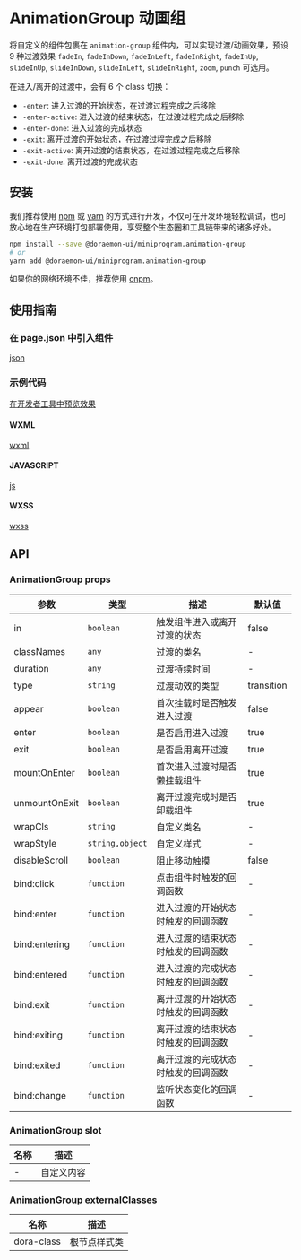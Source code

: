 # AnimationGroup 动画组

将自定义的组件包裹在 `animation-group` 组件内，可以实现过渡/动画效果，预设 9 种过渡效果 `fadeIn`, `fadeInDown`, `fadeInLeft`, `fadeInRight`, `fadeInUp`, `slideInUp`, `slideInDown`, `slideInLeft`, `slideInRight`, `zoom`, `punch` 可选用。

在进入/离开的过渡中，会有 6 个 class 切换：

- `-enter`: 进入过渡的开始状态，在过渡过程完成之后移除
- `-enter-active`: 进入过渡的结束状态，在过渡过程完成之后移除
- `-enter-done`: 进入过渡的完成状态
- `-exit`: 离开过渡的开始状态，在过渡过程完成之后移除
- `-exit-active`: 离开过渡的结束状态，在过渡过程完成之后移除
- `-exit-done`: 离开过渡的完成状态

## 安装

我们推荐使用 [npm](https://www.npmjs.com) 或 [yarn](https://yarnpkg.com) 的方式进行开发，不仅可在开发环境轻松调试，也可放心地在生产环境打包部署使用，享受整个生态圈和工具链带来的诸多好处。

```bash
npm install --save @doraemon-ui/miniprogram.animation-group
# or
yarn add @doraemon-ui/miniprogram.animation-group
```

如果你的网络环境不佳，推荐使用 [cnpm](https://cnpmjs.org)。

## 使用指南

### 在 page.json 中引入组件

[json](./proscenium/pages/index/index.json ':include :type=code')

### 示例代码

[在开发者工具中预览效果](https://developers.weixin.qq.com/s/f9BXtpmV7auh)

<!-- tabs:start -->

#### **WXML**

[wxml](./proscenium/pages/index/index.wxml ':include :type=code')

#### **JAVASCRIPT**

[js](./proscenium/pages/index/index.js ':include :type=code')

#### **WXSS**

[wxss](./proscenium/pages/index/index.wxss ':include :type=code')

<!-- tabs:end -->

## API

### AnimationGroup props

| 参数 | 类型 | 描述 | 默认值 |
| --- | --- | --- | --- |
| in | `boolean` | 触发组件进入或离开过渡的状态 | false |
| classNames | `any` | 过渡的类名 | - |
| duration | `any` | 过渡持续时间 | - |
| type | `string` | 过渡动效的类型 | transition |
| appear | `boolean` | 首次挂载时是否触发进入过渡 | false |
| enter | `boolean` | 是否启用进入过渡 | true |
| exit | `boolean` | 是否启用离开过渡 | true |
| mountOnEnter | `boolean` | 首次进入过渡时是否懒挂载组件 | true |
| unmountOnExit | `boolean` | 离开过渡完成时是否卸载组件 | true |
| wrapCls | `string` | 自定义类名 | - |
| wrapStyle | `string,object` | 自定义样式 | - |
| disableScroll | `boolean` | 阻止移动触摸 | false |
| bind:click | `function` | 点击组件时触发的回调函数 | - |
| bind:enter | `function` | 进入过渡的开始状态时触发的回调函数 | - |
| bind:entering | `function` | 进入过渡的结束状态时触发的回调函数 | - |
| bind:entered | `function` | 进入过渡的完成状态时触发的回调函数 | - |
| bind:exit | `function` | 离开过渡的开始状态时触发的回调函数 | - |
| bind:exiting | `function` | 离开过渡的结束状态时触发的回调函数 | - |
| bind:exited | `function` | 离开过渡的完成状态时触发的回调函数 | - |
| bind:change | `function` | 监听状态变化的回调函数 | - |

### AnimationGroup slot

| 名称 | 描述 |
| --- | --- |
| - | 自定义内容 |

### AnimationGroup externalClasses

| 名称 | 描述 |
| --- | --- |
| dora-class | 根节点样式类 |